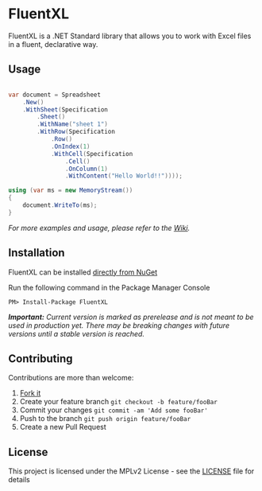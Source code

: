 # FluentXL

FluentXL is a .NET Standard library that allows you to work with Excel files in a fluent, declarative way.

## Usage

```c#

var document = Spreadsheet
    .New()
    .WithSheet(Specification
        .Sheet()
        .WithName("sheet 1")
        .WithRow(Specification
            .Row()
            .OnIndex(1)
            .WithCell(Specification
                .Cell()
                .OnColumn(1)
                .WithContent("Hello World!!"))));

using (var ms = new MemoryStream())
{
    document.WriteTo(ms);
}

```

_For more examples and usage, please refer to the [Wiki][wiki]._

## Installation

FluentXL can be installed [directly from NuGet](https://www.nuget.org/packages/FluentXL/)

Run the following command in the Package Manager Console

```
PM> Install-Package FluentXL
```

_**Important:** Current version is marked as prerelease and is not meant to be used in production yet. There may be breaking changes with future versions until a stable version is reached._

## Contributing

Contributions are more than welcome:

1. [Fork it][fork]
2. Create your feature branch `git checkout -b feature/fooBar`
3. Commit your changes `git commit -am 'Add some fooBar'`
4. Push to the branch `git push origin feature/fooBar`
5. Create a new Pull Request

## License

This project is licensed under the MPLv2 License - see the [LICENSE](LICENSE) file for details

<!-- links -->
[wiki]: https://github.com/ariasemis/fluentxl/wiki
[fork]: https://github.com/ariasemis/fluentxl/fork
